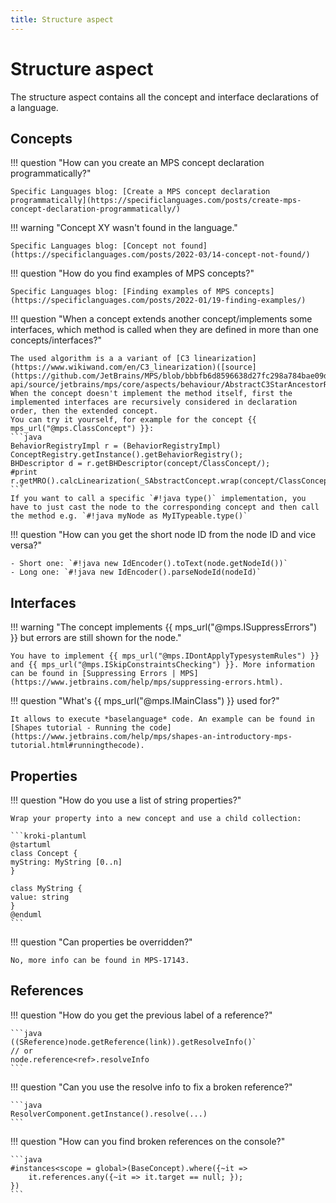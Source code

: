 ```yaml
---
title: Structure aspect
---
```


# Structure aspect

The structure aspect contains all the concept and interface declarations of a language.

## Concepts

!!! question "How can you create an MPS concept declaration programmatically?"

    Specific Languages blog: [Create a MPS concept declaration programmatically](https://specificlanguages.com/posts/create-mps-concept-declaration-programmatically/)

!!! warning "Concept XY wasn't found in the language."

    Specific Languages blog: [Concept not found](https://specificlanguages.com/posts/2022-03/14-concept-not-found/)

!!! question "How do you find examples of MPS concepts?"

    Specific Languages blog: [Finding examples of MPS concepts](https://specificlanguages.com/posts/2022-01/19-finding-examples/)

!!! question "When a concept extends another concept/implements some interfaces, which method is called when they are defined in more than one concepts/interfaces?"

    The used algorithm is a a variant of [C3 linearization](https://www.wikiwand.com/en/C3_linearization)([source](https://github.com/JetBrains/MPS/blob/bbbfb6d8596638d27fc298a784bae09dc78e4d1e/core/aspects/behavior/behavior-api/source/jetbrains/mps/core/aspects/behaviour/AbstractC3StarAncestorResolutionOrder.java#L30)). When the concept doesn't implement the method itself, first the implemented interfaces are recursively considered in declaration order, then the extended concept.
    You can try it yourself, for example for the concept {{ mps_url("@mps.ClassConcept") }}:
    ```java
    BehaviorRegistryImpl r = (BehaviorRegistryImpl) ConceptRegistry.getInstance().getBehaviorRegistry();
    BHDescriptor d = r.getBHDescriptor(concept/ClassConcept/);
    #print r.getMRO().calcLinearization(_SAbstractConcept.wrap(concept/ClassConcept/));
    ```
    If you want to call a specific `#!java type()` implementation, you have to just cast the node to the corresponding concept and then call the method e.g. `#!java myNode as MyITypeable.type()`

!!! question "How can you get the short node ID from the node ID and vice versa?"

    - Short one: `#!java new IdEncoder().toText(node.getNodeId())`
    - Long one: `#!java new IdEncoder().parseNodeId(nodeId)`

## Interfaces

!!! warning "The concept implements {{ mps_url("@mps.ISuppressErrors") }} but errors are still shown for the node."

    You have to implement {{ mps_url("@mps.IDontApplyTypesystemRules") }} and {{ mps_url("@mps.ISkipConstraintsChecking") }}. More information can be found in [Suppressing Errors | MPS](https://www.jetbrains.com/help/mps/suppressing-errors.html).

!!! question "What's {{ mps_url("@mps.IMainClass") }} used for?"

    It allows to execute *baselanguage* code. An example can be found in [Shapes tutorial - Running the code](https://www.jetbrains.com/help/mps/shapes-an-introductory-mps-tutorial.html#runningthecode).

## Properties

!!! question "How do you use a list of string properties?"

    Wrap your property into a new concept and use a child collection:

    ```kroki-plantuml
    @startuml
    class Concept {
    myString: MyString [0..n]
    }

    class MyString {
    value: string
    }
    @enduml
    ```

!!! question "Can properties be overridden?"

    No, more info can be found in MPS-17143.

## References

!!! question "How do you get the previous label of a reference?"

    ```java
    ((SReference)node.getReference(link)).getResolveInfo()` 
    // or
    node.reference<ref>.resolveInfo
    ```

!!! question "Can you use the resolve info to fix a broken reference?"

    ```java
    ResolverComponent.getInstance().resolve(...)
    ```

!!! question "How can you find broken references on the console?"

    ```java
    #instances<scope = global>(BaseConcept).where({~it => 
        it.references.any({~it => it.target == null; });
    })
    ```
